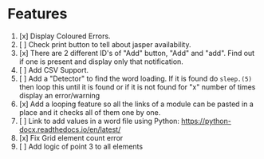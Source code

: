 # Features

1. [x] Display Coloured Errors.
2. [ ] Check print button to tell about jasper availability.
3. [x] There are 2 different ID's of "Add" button, "Add" and "add". Find out if one is present and display only that notification.
4. [ ] Add CSV Support.
5. [ ] Add a "Detector" to find the word loading. If it is found do `sleep.(5)` then loop this until it is found or if it is not found for "x" number of times display an error/warning
6. [x] Add a looping feature so all the links of a module can be pasted in a place and it checks all of them one by one.
7. [ ] Link to add values in a word file using Python: https://python-docx.readthedocs.io/en/latest/
8. [x] Fix Grid element count error
9. [ ] Add logic of point 3 to all elements
